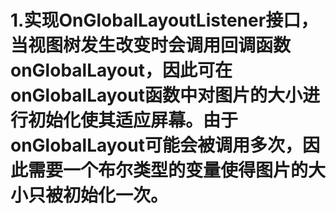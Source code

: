 # 1.实现OnGlobalLayoutListener接口，当视图树发生改变时会调用回调函数onGlobalLayout，因此可在onGlobalLayout函数中对图片的大小进行初始化使其适应屏幕。由于onGlobalLayout可能会被调用多次，因此需要一个布尔类型的变量使得图片的大小只被初始化一次。
